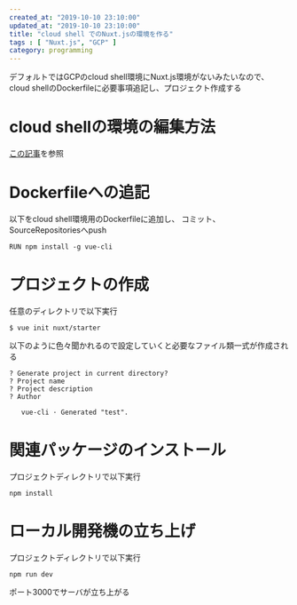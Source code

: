 ```yaml
---
created_at: "2019-10-10 23:10:00"
updated_at: "2019-10-10 23:10:00"
title: "cloud shell でのNuxt.jsの環境を作る"
tags : [ "Nuxt.js", "GCP" ]
category: programming
---
```

デフォルトではGCPのcloud shell環境にNuxt.js環境がないみたいなので、
cloud shellのDockerfileに必要事項追記し、プロジェクト作成する

# cloud shellの環境の編集方法
[この記事](https://qiita.com/ptpt-free/items/92e8e8c446183ca314d2)を参照

# Dockerfileへの追記
以下をcloud shell環境用のDockerfileに追加し、
コミット、SourceRepositoriesへpush

```
RUN npm install -g vue-cli
```

# プロジェクトの作成
任意のディレクトリで以下実行

```
$ vue init nuxt/starter
```

以下のように色々聞かれるので設定していくと必要なファイル類一式が作成される

```
? Generate project in current directory? 
? Project name 
? Project description
? Author 

   vue-cli · Generated "test".
```

# 関連パッケージのインストール
プロジェクトディレクトリで以下実行

```
npm install
```

# ローカル開発機の立ち上げ
プロジェクトディレクトリで以下実行

```
npm run dev
```

ポート3000でサーバが立ち上がる

